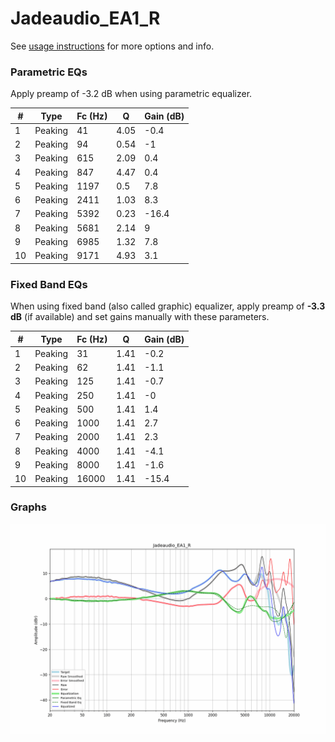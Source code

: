 # Jadeaudio_EA1_R
See [usage instructions](https://github.com/jaakkopasanen/AutoEq#usage) for more options and info.

### Parametric EQs
Apply preamp of -3.2 dB when using parametric equalizer.

|   # | Type    |   Fc (Hz) |    Q |   Gain (dB) |
|-----|---------|-----------|------|-------------|
|   1 | Peaking |        41 | 4.05 |        -0.4 |
|   2 | Peaking |        94 | 0.54 |        -1   |
|   3 | Peaking |       615 | 2.09 |         0.4 |
|   4 | Peaking |       847 | 4.47 |         0.4 |
|   5 | Peaking |      1197 | 0.5  |         7.8 |
|   6 | Peaking |      2411 | 1.03 |         8.3 |
|   7 | Peaking |      5392 | 0.23 |       -16.4 |
|   8 | Peaking |      5681 | 2.14 |         9   |
|   9 | Peaking |      6985 | 1.32 |         7.8 |
|  10 | Peaking |      9171 | 4.93 |         3.1 |

### Fixed Band EQs
When using fixed band (also called graphic) equalizer, apply preamp of **-3.3 dB** (if available) and set gains manually with these parameters.

|   # | Type    |   Fc (Hz) |    Q |   Gain (dB) |
|-----|---------|-----------|------|-------------|
|   1 | Peaking |        31 | 1.41 |        -0.2 |
|   2 | Peaking |        62 | 1.41 |        -1.1 |
|   3 | Peaking |       125 | 1.41 |        -0.7 |
|   4 | Peaking |       250 | 1.41 |        -0   |
|   5 | Peaking |       500 | 1.41 |         1.4 |
|   6 | Peaking |      1000 | 1.41 |         2.7 |
|   7 | Peaking |      2000 | 1.41 |         2.3 |
|   8 | Peaking |      4000 | 1.41 |        -4.1 |
|   9 | Peaking |      8000 | 1.41 |        -1.6 |
|  10 | Peaking |     16000 | 1.41 |       -15.4 |

### Graphs
![](./Jadeaudio_EA1_R.png)
